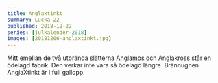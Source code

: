 ```yaml
---
title: Anglaxtinkt
summary: Lucka 22
published: 2018-12-22
series: [julkalender-2018]
images: [20181206-anglaxtinkt.jpg]
---
```


Mitt emellan de två utbrända slätterna Anglamos och Anglakross står en ödelagd fabrik. Den verkar inte vara så ödelagd längre. Brännugnen AnglaXtinkt är i full gallopp.
